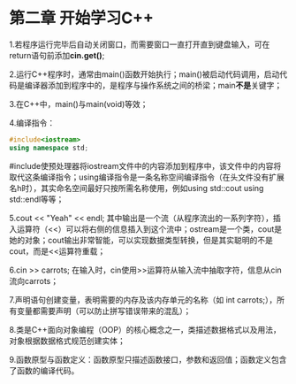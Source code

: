 # 第二章 开始学习C++

1.若程序运行完毕后自动关闭窗口，而需要窗口一直打开直到键盘输入，可在return语句前添加**cin.get()**;

2.运行C++程序时，通常由main()函数开始执行；main()被启动代码调用，启动代码是编译器添加到程序中的，是程序与操作系统之间的桥梁；main**不是**关键字；

3.在C++中，main()与main(void)等效；

4.编译指令：

```c++
#include<iostream>
using namespace std;
```

#include<iostream>使预处理器将iostream文件中的内容添加到程序中，该文件中的内容将取代这条编译指令；using编译指令是一条名称空间编译指令（在头文件没有扩展名h时），其实命名空间最好只按所需名称使用，例如using std::cout   using std::endl等等；

5.cout << "Yeah" << endl; 其中输出是一个流（从程序流出的一系列字符），插入运算符（<<）可以将右侧的信息插入到这个流中；ostream是一个类，cout是她的对象；cout输出非常智能，可以实现数据类型转换，但是其实聪明的不是cout，而是<<运算符重载；

6.cin >> carrots; 在输入时，cin使用>>运算符从输入流中抽取字符，信息从cin流向carrots；

7.声明语句创建变量，表明需要的内存及该内存单元的名称（如 int carrots;），所有变量都需要声明（可以防止拼写错误带来的混乱）；

8.类是C++面向对象编程（OOP）的核心概念之一，类描述数据格式以及用法，对象根据数据格式规范创建实体；

9.函数原型与函数定义：函数原型只描述函数接口，参数和返回值；函数定义包含了函数的编译代码。

